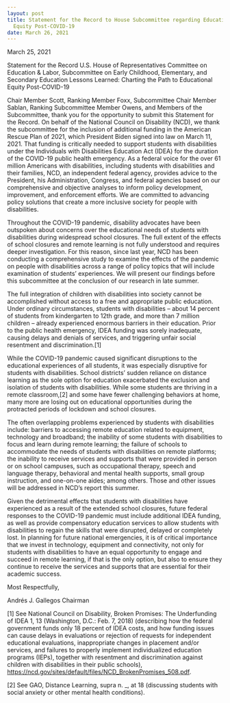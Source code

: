 ```yaml
---
layout: post
title: Statement for the Record to House Subcommittee regarding Educational
  Equity Post-COVID-19
date: March 26, 2021
---
```

March 25, 2021

Statement for the Record
U.S. House of Representatives
Committee on Education & Labor, Subcommittee on Early Childhood, Elementary, and Secondary Education
Lessons Learned: Charting the Path to Educational Equity Post-COVID-19

Chair Member Scott, Ranking Member Foxx, Subcommittee Chair Member Sablan, Ranking Subcommittee Member Owens, and Members of the Subcommittee, thank you for the opportunity to submit this Statement for the Record. On behalf of the National Council on Disability (NCD), we thank the subcommittee for the inclusion of additional funding in the American Rescue Plan of 2021, which President Biden signed into law on March 11, 2021. That funding is critically needed to support students with disabilities under the Individuals with Disabilities Education Act (IDEA) for the duration of the COVID-19 public health emergency. As a federal voice for the over 61 million Americans with disabilities, including students with disabilities and their families, NCD, an independent federal agency, provides advice to the President, his Administration, Congress, and federal agencies based on our comprehensive and objective analyses to inform policy development, improvement, and enforcement efforts. We are committed to advancing policy solutions that create a more inclusive society for people with disabilities.

Throughout the COVID-19 pandemic, disability advocates have been outspoken about concerns over the educational needs of students with disabilities during widespread school closures. The full extent of the effects of school closures and remote learning is not fully understood and requires deeper investigation. For this reason, since last year, NCD has been conducting a comprehensive study to examine the effects of the pandemic on people with disabilities across a range of policy topics that will include examination of students’ experiences.  We will present our findings before this subcommittee at the conclusion of our research in late summer.

The full integration of children with disabilities into society cannot be accomplished without access to a free and appropriate public education. Under ordinary circumstances, students with disabilities – about 14 percent of students from kindergarten to 12th grade, and more than 7 million children – already experienced enormous barriers in their education. Prior to the public health emergency, IDEA funding was sorely inadequate, causing delays and denials of services, and triggering unfair social resentment and discrimination.[1]

While the COVID-19 pandemic caused significant disruptions to the educational experiences of all students, it was especially disruptive for students with disabilities. School districts’ sudden reliance on distance learning as the sole option for education exacerbated the exclusion and isolation of students with disabilities. While some students are thriving in a remote classroom,[2] and some have fewer challenging behaviors at home, many more are losing out on educational opportunities during the protracted periods of lockdown and school closures.

The often overlapping problems experienced by students with disabilities include: barriers to accessing remote education related to equipment, technology and broadband; the inability of some students with disabilities to focus and learn during remote learning; the failure of schools to accommodate the needs of students with disabilities on remote platforms; the inability to receive services and supports that were provided in person or on school campuses, such as occupational therapy, speech and language therapy, behavioral and mental health supports, small group instruction, and one-on-one aides; among others. Those and other issues will be addressed in NCD’s report this summer.

Given the detrimental effects that students with disabilities have experienced as a result of the extended school closures, future federal responses to the COVID-19 pandemic must include additional IDEA funding, as well as provide compensatory education services to allow students with disabilities to regain the skills that were disrupted, delayed or completely lost. In planning for future national emergencies, it is of critical importance that we invest in technology, equipment and connectivity, not only for students with disabilities to have an equal opportunity to engage and succeed in remote learning, if that is the only option, but also to ensure they continue to receive the services and supports that are essential for their academic success.  

Most Respectfully,

Andrés J. Gallegos
Chairman




[1] See National Council on Disability, Broken Promises: The Underfunding of IDEA 1, 13 (Washington, D.C.: Feb. 7, 2018) (describing how the federal government funds only 18 percent of IDEA costs, and how funding issues can cause delays in evaluations or rejection of requests for independent educational evaluations, inappropriate changes in placement and/or services, and failures to properly implement individualized education programs (IEPs), together with resentment and discrimination against children with disabilities in their public schools), https://ncd.gov/sites/default/files/NCD_BrokenPromises_508.pdf.

[2] See GAO, Distance Learning, supra n. _, at 18 (discussing students with social anxiety or other mental health conditions).

